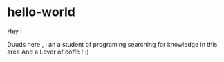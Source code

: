 # hello-world

  Hey !
  
  Duuds here , i an a student of programing searching for knowledge in this area
  And a Lover of coffe ! :)
